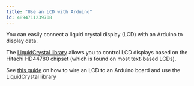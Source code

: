 ```yaml
---
title: "Use an LCD with Arduino"
id: 4894711239708
---
```


You can easily connect a liquid crystal display (LCD) with an Arduino to display data.

The [LiquidCrystal library](https://www.arduino.cc/reference/en/libraries/liquidcrystal/) allows you to control LCD displays based on the Hitachi HD44780 chipset (which is found on most text-based LCDs).

See [this guide](https://docs.arduino.cc/learn/electronics/lcd-displays) on how to wire an LCD to an Arduino board and use the LiquidCrystal library
